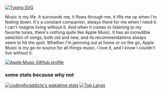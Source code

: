 <a align="center" href="https://git.io/typing-svg"><img src="https://readme-typing-svg.demolab.com?font=Inter&duration=3000&pause=100&color=8806FF&center=true&vCenter=true&multiline=true&repeat=true&width=600&height=93&lines=Hello;I'm+Antoine%2C+A+highschool+student;I'm+a+young+developper+" alt="Typing SVG" /></a>

 Music is my life. It surrounds me, it flows through me, it lifts me up when I'm feeling down. It's a constant companion, always there for me when I need it. I can't imagine living without it. And when it comes to listening to my favorite tunes, there's nothing quite like Apple Music. It has an incredible selection of songs, both old and new, and its recommendations always seem to hit the spot. Whether I'm jamming out at home or on the go, Apple Music is my go-to source for all things music. I love it, and I know I couldn't live without it. 
 
 
 [![Apple Music GitHub profile](https://apple-music-github-profile.rayriffy.com/theme/light.svg?uid=000187.b35aecab20f6465ca1bba50dd0e21c73.2211)](https://github.com/rayriffy/apple-music-github-profile)
 
<h3>some stats because why not</h3>

 [![codingforaddicts's wakatime stats](https://github-readme-stats.vercel.app/api/wakatime?username=codingforaddicts)]([https://github.com/anuraghazra/github-readme-stats](https://github.com/codingforaddicts)) [![Top Langs](https://github-readme-stats.vercel.app/api/top-langs/?username=codingforaddicts&layout=compact)](https://github.com/codingforaddicts) 


<!---
CodingForAddicts/CodingForAddicts is a ✨ special ✨ repository
--->
